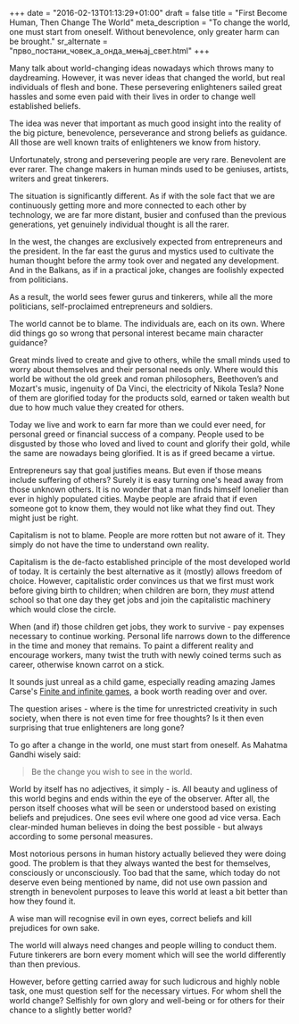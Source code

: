 +++
date = "2016-02-13T01:13:29+01:00"
draft = false
title = "First Become Human, Then Change The World"
meta_description = "To change the world, one must start from oneself. Without benevolence, only greater harm can be brought."
sr_alternate = "прво_постани_човек_а_онда_мењај_свет.html"
+++

Many talk about world-changing ideas nowadays which throws many to daydreaming. However, it was never ideas that changed the world, but real individuals of flesh and bone. These persevering enlighteners sailed great hassles and some even paid with their lives in order to change well established beliefs.

The idea was never that important as much good insight into the reality of the big picture, benevolence, perseverance and strong beliefs as guidance. All those are well known traits of enlighteners we know from history.

Unfortunately, strong and persevering people are very rare. Benevolent are ever rarer. The change makers in human minds used to be geniuses, artists, writers and great tinkerers.

The situation is significantly different. As if with the sole fact that we are continuously getting more and more connected to each other by technology, we are far more distant, busier and confused than the previous generations, yet genuinely individual thought is all the rarer.

In the west, the changes are exclusively expected from entrepreneurs and the president. In the far east the gurus and mystics used to cultivate the human thought before the army took over and negated any development. And in the Balkans, as if in a practical joke, changes are foolishly expected from politicians.

As a result, the world sees fewer gurus and tinkerers, while all the more politicians, self-proclaimed entrepreneurs and soldiers.

The world cannot be to blame. The individuals are, each on its own. Where did things go so wrong that personal interest became main character guidance?

Great minds lived to create and give to others, while the small minds used to worry about themselves and their personal needs only. Where would this world be without the old greek and roman philosophers, Beethoven’s and Mozart's music, ingenuity of Da Vinci, the electricity of Nikola Tesla? None of them are glorified today for the products sold, earned or taken wealth but due to how much value they created for others.

Today we live and work to earn far more than we could ever need, for personal greed or financial success of a company. People used to be disgusted by those who loved and lived to count and glorify their gold, while the same are nowadays being glorified. It is as if greed became a virtue.

Entrepreneurs say that goal justifies means. But even if those means include suffering of others? Surely it is easy turning one's head away from those unknown others. It is no wonder that a man finds himself lonelier than ever in highly populated cities. Maybe people are afraid that if even someone got to know them, they would not like what they find out. They might just be right.

Capitalism is not to blame. People are more rotten but not aware of it. They simply do not have the time to understand own reality.

Capitalism is the de-facto established principle of the most developed world of today. It is certainly the best alternative as it (mostly) allows freedom of choice. However, capitalistic order convinces us that we first must work before giving birth to children; when children are born, they _must_ attend school so that one day they get jobs and join the capitalistic machinery which would close the circle.

When (and if) those children get jobs, they work to survive - pay expenses necessary to continue working. Personal life narrows down to the difference in the time and money that remains. To paint a different reality and encourage workers, many twist the truth with newly coined terms such as career, otherwise known carrot on a stick.

It sounds just unreal as a child game, especially reading amazing James Carse's [Finite and infinite games](http://www.amazon.com/Finite-Infinite-Games-James-Carse/dp/1476731713), a book worth reading over and over.

The question arises - where is the time for unrestricted creativity in such society, when there is not even time for free thoughts? Is it then even surprising that true enlighteners are long gone?

To go after a change in the world, one must start from oneself. As Mahatma Gandhi wisely said:

> Be the change you wish to see in the world.

World by itself has no adjectives, it simply - is. All beauty and ugliness of this world begins and ends within the eye of the observer. After all, the person itself chooses what will be seen or understood based on existing beliefs and prejudices. One sees evil where one good ad vice versa. Each clear-minded human believes in doing the best possible - but always according to some personal measures.

Most notorious persons in human history actually believed they were doing good. The problem is that they always wanted the best for themselves, consciously or unconsciously. Too bad that the same, which today do not deserve even being mentioned by name, did not use own passion and strength in benevolent purposes to leave this world at least a bit better than how they found it.

A wise man will recognise evil in own eyes, correct beliefs and kill prejudices for own sake.

The world will always need changes and people willing to conduct them. Future tinkerers are born every moment which will see the world differently than then previous.

However, before getting carried away for such ludicrous and highly noble task, one must question self for the necessary virtues. For whom shell the world change? Selfishly for own glory and well-being or for others for their chance to a slightly better world?

[comment]: # (steve harisson: Changing the World Is the Only Fit Work for a Grown Man)